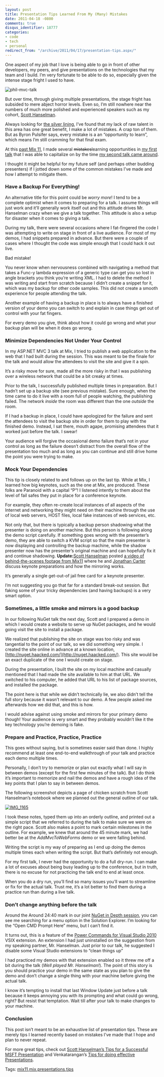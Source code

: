 ```yaml
---
layout: post
title: Presentation Tips Learned From My (Many) Mistakes
date: 2011-04-18 -0800
comments: true
disqus_identifier: 18777
categories:
- code
- tech
- personal
redirect_from: "/archive/2011/04/17/presentation-tips.aspx/"
---
```


One aspect of my job that I love is being able to go in front of other
developers, my peers, and give presentations on the technologies that my
team and I build. I’m very fortunate to be able to do so, especially
given the intense stage fright I used to have.

![phil-mvc-talk](https://haacked.com/images/haacked_com/WindowsLiveWriter/Presentation-Tips-Learned-From-My-Mistak_D766/phil-mvc-talk_3.png "phil-mvc-talk")

But over time, through giving multiple presentations, the stage fright
has subsided to mere abject horror levels. Even so, I’m still nowhere
near the numbers of much more polished and experienced speakers such as
my cohort, [Scott
Hanselman](http://hanselman.com/ "Scott Hanselman's Blog").

Always looking for [the silver
lining](http://en.wikipedia.org/wiki/Silver_lining_(idiom) "Silver lining on Wikipedia"),
I’ve found that my lack of raw talent in this area has one great
benefit, I make a lot of mistakes. A crap ton of them. But as Byron
Pulsifer says, every mistake is a an “opportunity to learn”, which means
I’m still cramming for that final exam.

At this [past Mix
11](https://haacked.com/archive/2011/04/16/a-look-back-at-mix-11.aspx "A look back at Mix 11"),
I made several ~~mistakes~~learning opportunities in [my first
talk](http://channel9.msdn.com/events/MIX/MIX11/FRM03 "ASP.NET MVC 3 @:The Time Is Now")
that I was able to capitalize on by the time [my second talk came
around](http://channel9.msdn.com/events/MIX/MIX11/FRM09 "NuGet in Depth").

I thought it might be helpful for my future self (and perhaps other
budding presenters) if I jotted down some of the common mistakes I’ve
made and how I attempt to mitigate them.

### Have a Backup For Everything!

An alternative title for this point could be *worry more*! I tend to be
a complete optimist when it comes to preparing for a talk. I assume
things will just work and it’ll generally work itself out and this
attitude drives Mr. Hanselman crazy when we give a talk together. This
attitude is also a setup for disaster when it comes to giving a talk.

During my talk, there were several occasions where I fat-fingered the
code I was attempting to write on stage in front of a live audience. For
most of my demos, I had snippets prepared in advance. But there were a
couple of cases where I thought the code was simple enough that I could
hack it out live.

Bad mistake!

You never know when nervousness combined with navigating a method that
takes a Func-y lambda expression of a generic type can get you so lost
in angle brackets you think you’re writing XML. I had to delete the
method I was writing and start from scratch because I didn’t create a
snippet for it, which was my backup for other code samples. This did not
create a smooth experience for people attending the talk.

Another example of having a backup in place is to always have a finished
version of your demo you can switch to and explain in case things get
out of control with your fat fingers.

For every demo you give, think about how it could go wrong and what your
backup plan will be when it does go wrong.

### Minimize Dependencies Not Under Your Control

In my ASP.NET MVC 3 talk at Mix, I tried to publish a web application to
the web that I had built during the session. This was meant to be the
finale for the talk and would allow the attendees to visit the site and
give it a spin.

It’s a risky move for sure, made all the more risky in that I was
publishing over a wireless network that could be a bit creaky at times.

Prior to the talk, I successfully published multiple times in
preparation. But I hadn’t set up a backup site (see previous mistake).
Sure enough, when the time came to do it live with a room full of people
watching, the publishing failed. The network *inside* the room was
different than the one *outside* the room.

If I had a backup in place, I could have apologized for the failure and
sent the attendees to visit the backup site in order for them to play
with the finished demo. Instead, I sat there, mouth agape, promising
attendees that it worked just before the talk. I swear!

Your audience will forgive the occasional demo failure that’s not in
your control as long as the failure doesn’t distract from the overall
flow of the presentation too much and as long as you can continue and
still drive home the point you were trying to make.

### Mock Your Dependencies

This tip is closely related to and follows up on the last tip. While at
Mix, I learned how big keynotes, such as the one at Mix, are produced.
These folks are Paranoid with a capital “P”! I listened intently to them
about the level of fail safes they put in place for a conference
keynote.

For example, they often re-create local instances of all aspects of the
Internet and networking they might need on their machine through the use
of local web servers, HOST files, local fake instances of web services,
etc.

Not only that, but there is typically a backup person shadowing what the
presenter is doing on another machine. But this person is following
along the demo script carefully. If something goes wrong with the
presenter’s demo, they are able to switch a KVM script so that the main
presenter is now displaying and controlling the backup machine, while
the shadow presenter now has the presenter’s original machine and can
hopefully fix it and continue shadowing. **Update:**[Scott
Hanselman](http://hanselman.com/blog/ "Scott's Blog") posted [a video of
behind-the-scenes footage from
Mix11](http://channel9.msdn.com/posts/Hanselminutes-on-9-Raw-Backstage-footage-before-the-Mix11-keynote-with-Jonathan-Carter "Behind the scenes mix11")
where he and [Jonathan
Carter](http://lostintangent.com/ "Jonathan's Blog") discuss keynote
preparations and how the mirroring works.

It’s generally a single get-out-of jail free card for a keynote
presenter.

I’m not suggesting you go that far for a standard break-out session. But
faking some of your tricky dependencies (and having backups) is a very
smart option.

### Sometimes, a little smoke and mirrors is a good backup

In our following NuGet talk the next day, Scott and I prepared a demo in
which I would create a website to serve up NuGet packages, and he would
going visit the site to install a package.

We realized that publishing the site on stage was too risky and was
tangential to the point of our talk, so we did something very simple. I
created the site online in advance at a known location,
[http://nuget.haacked.com/](http://nuget.haacked.com/). This site would
be an exact duplicate of the one I would create on stage.

During the presentation, I built the site on my local machine and
casually mentioned that I had made the site available to him at that
URL. We switched to his computer, he added that URL to his list of
package sources, and installed the package.

The point here is that while we didn’t technically lie, we also didn’t
tell the full story because it wasn’t relevant to our demo. A few people
asked me afterwards how we did that, and this is how.

I would advise against using smoke and mirrors for your primary demo
though! Your audience is very smart and they probably wouldn’t like it
the key technology you’re demoing is fake.

### Prepare and Practice, Practice, Practice

This goes without saying, but is sometimes easier said than done. I
highly recommend at least one end-to-end walkthrough of your talk and
practice each demo multiple times.

Personally, I don’t try to memorize or plan out exactly what I will say
in between demos (except for the first few minutes of the talk). But I
do think it’s important to memorize and nail the demos and have a rough
idea of the key points that I plan to say in between demos.

The following screenshot depicts a page of chicken scratch from Scott
Hanselman’s notebook where we planned out the general outline of our
talk.

[![IMG\_1165](https://haacked.com/images/haacked_com/WindowsLiveWriter/Presentation-Tips-Learned-From-My-Mistak_D766/IMG_1165_thumb.jpg "IMG_1165")](https://haacked.com/images/haacked_com/WindowsLiveWriter/Presentation-Tips-Learned-From-My-Mistak_D766/IMG_1165.jpg)

I took these notes, typed them up into an orderly outline, and printed
out a simple script that we referred to during the talk to make sure we
were on the right pace. Scott also makes a point to mark certain
milestones in the outline. For example, we knew that around the 45
minute mark, we had better be at the *AddMvcToWebForms* demo or we were
falling behind.

Writing the script is my way of preparing as I end up doing the demos
multiple times each when writing the script. But that’s definitely not
enough.

For my first talk, I never had the opportunity to do a full dry-run. I
can make a lot of excuses about being busy leading up to the conference,
but in truth, there is no excuse for not practicing the talk end to end
at least once.

When you do a dry run, you’ll find so many issues you’ll want to
streamline or fix for the actual talk. Trust me, it’s a lot better to
find them during a practice run than during a live talk.

### Don’t change anything before the talk

Around the Around 24:40 mark in our joint [NuGet in Depth
session](http://channel9.msdn.com/events/MIX/MIX11/FRM09 "NuGet in Depth"),
you can see me searching for a menu option in the Solution Explorer. I’m
looking for the “Open CMD Prompt Here” menu, but I can’t find it.

It turns out, this is a feature of the [Power Commands for Visual Studio
2010](http://visualstudiogallery.msdn.microsoft.com/e5f41ad9-4edc-4912-bca3-91147db95b99 "VS 2010")
VSIX extension. An extension I had just uninstalled on the suggestion
from my speaking partner, Mr. Hanselman. Just prior to our talk, he
suggested I disable some Visual Studio extensions to “clean things up”

I had practiced my demos with that extension enabled so it threw me off
a bit during the talk (*Well played Mr. Hanselman!*). The point of this
story is you should practice your demo in the same state as you plan to
give the demo and don’t change a single thing with your machine before
giving the actual talk.

I know it’s tempting to install that last Window Update just before a
talk because it keeps annoying you with its prompting and what could go
wrong, right? But resist that temptation. Wait till after your talk to
make changes to your machine.

### Conclusion

This post isn’t meant to be an exhaustive list of presentation tips.
These are merely tips I learned recently based on mistakes I’ve made
that I hope and plan to never repeat.

For more great tips, check out [Scott Hanselman’s Tips for a Successful
MSFT
Presentation](http://www.hanselman.com/blog/content/radiostories/2003/01/22/scotthanselmanstipsforasuccessfulmsftpresentation.html "Technical Presentation")
and Venkatarangan’s [Tips for doing effective
Presentations](http://www.venkatarangan.com/blog/PermaLink.aspx?guid=dab57735-2976-40d7-a5d0-2e641ddea515 "Tips for doing effective presentations").

Tags:
[mix11](https://haacked.com/tags/mix11/default.aspx),[mix](https://haacked.com/tags/mix/default.aspx),[presentations](https://haacked.com/tags/presentations/default.aspx),[tips](https://haacked.com/tags/tips/default.aspx)

